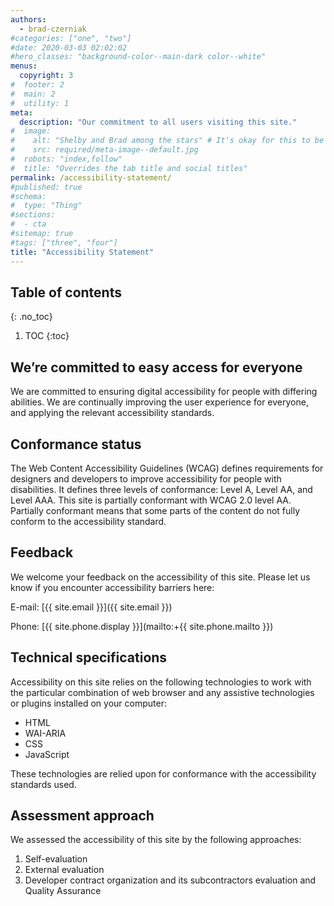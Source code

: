 ```yaml
---
authors:
  - brad-czerniak
#categories: ["one", "two"]
#date: 2020-03-03 02:02:02
#hero_classes: "background-color--main-dark color--white"
menus:
  copyright: 3
#  footer: 2
#  main: 2
#  utility: 1
meta:
  description: "Our commitment to all users visiting this site."
#  image:
#    alt: "Shelby and Brad among the stars" # It's okay for this to be empty if the image is decorative
#    src: required/meta-image--default.jpg
#  robots: "index,follow"
#  title: "Overrides the tab title and social titles"
permalink: /accessibility-statement/
#published: true
#schema:
#  type: "Thing"
#sections:
#  - cta
#sitemap: true
#tags: ["three", "four"]
title: "Accessibility Statement"
---
```


## Table of contents
{: .no_toc}

1. TOC
{:toc}

## We’re committed to easy access for everyone

We are committed to ensuring digital accessibility for people with differing abilities. We are continually improving the
user experience for everyone, and applying the relevant accessibility standards.

## Conformance status

The Web Content Accessibility Guidelines (WCAG) defines requirements for designers and developers to improve accessibility
for people with disabilities. It defines three levels of conformance: Level A, Level AA, and Level AAA. This site is partially
conformant with WCAG 2.0 level AA. Partially conformant means that some parts of the content do not fully conform to the
accessibility standard.

## Feedback

We welcome your feedback on the accessibility of this site. Please let us know if you encounter accessibility barriers here:

E-mail: [{{ site.email }}]({{ site.email }})

Phone: [{{ site.phone.display }}](mailto:+{{ site.phone.mailto }})

## Technical specifications

Accessibility on this site relies on the following technologies to work with the particular combination of web browser and
any assistive technologies or plugins installed on your computer:

  * HTML
  * WAI-ARIA
  * CSS
  * JavaScript

These technologies are relied upon for conformance with the accessibility standards used.

## Assessment approach

We assessed the accessibility of this site by the following approaches:

  1. Self-evaluation
  2. External evaluation
  3. Developer contract organization and its subcontractors evaluation and Quality Assurance
